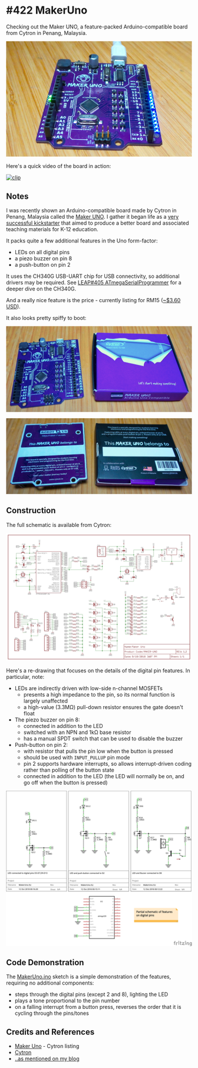 # #422 MakerUno

Checking out the Maker UNO, a feature-packed Arduino-compatible board from Cytron in Penang, Malaysia.

![Build](./assets/MakerUno_build.jpg?raw=true)

Here's a quick video of the board in action:

[![clip](https://img.youtube.com/vi/YXwNq41K2Ik/0.jpg)](https://www.youtube.com/watch?v=YXwNq41K2Ik)


## Notes

I was recently shown an Arduino-compatible board made by Cytron in Penang, Malaysia
called the [Maker UNO](https://www.cytron.io/p-maker-uno?search=maker%20uno&description=1).
I gather it began life as a
[very successful kickstarter](https://www.kickstarter.com/projects/1685732347/6-maker-uno-simplifying-arduino-for-education)
that aimed to produce a better board and associated teaching materials for K-12 education.

It packs quite a few additional features in the Uno form-factor:

* LEDs on all digital pins
* a piezo buzzer on pin 8
* a push-button on pin 2

It uses the CH340G USB-UART chip for USB connectivity, so additional drivers may be required.
See [LEAP#405 ATmegaSerialProgrammer](../ATmegaSerialProgrammer) for a deeper dive on the CH340G.

And a really nice feature is the price - currently listing for
RM15 ([~$3.60 USD](https://www.google.com/search?q=myr+15+in+usd)).

It also looks pretty spiffy to boot:

![kit_front](./assets/kit_front.jpg?raw=true)

![kit_rear](./assets/kit_rear.jpg?raw=true)


## Construction

The full schematic is available from Cytron:

[![MakerUno_schematic](./assets/MakerUno_schematic.jpg?raw=true)](https://cdn.cytron.io/makeruno/MAKER-UNO.pdf)

Here's a re-drawing that focuses on the details of the digital pin features.
In particular, note:

* LEDs are indirectly driven with low-side n-channel MOSFETs
    - presents a high impedance to the pin, so its normal function is largely unaffected
    - a high-value (3.3MΩ) pull-down resistor ensures the gate doesn't float
* The piezo buzzer on pin 8:
    - connected in addition to the LED
    - switched with an NPN and 1kΩ base resistor
    - has a manual SPDT switch that can be used to disable the buzzer
* Push-button on pin 2:
    - with resistor that pulls the pin low when the button is pressed
    - should be used with `INPUT_PULLUP` pin mode
    - pin 2 supports hardware interrupts, so allows interrupt-driven coding rather than polling of the button state
    - connected in addition to the LED (the LED will normally be on, and go off when the button is pressed)

![MakerUno_partial_schematic](./assets/MakerUno_partial_schematic.jpg?raw=true)


## Code Demonstration

The [MakerUno.ino](./MakerUno.ino) sketch is a simple demonstration of the features, requiring no additional components:

* steps through the digital pins (except 2 and 8), lighting the LED
* plays a tone proportional to the pin number
* on a falling interrupt from a button press, reverses the order that it is cycling through the pins/tones

## Credits and References

* [Maker Uno](https://www.cytron.io/p-maker-uno?search=maker%20uno&description=1) - Cytron listing
* [Cytron](https://www.cytron.io/about-us)
* [..as mentioned on my blog](https://blog.tardate.com/2018/10/leap423-the-maker-uno.html)
